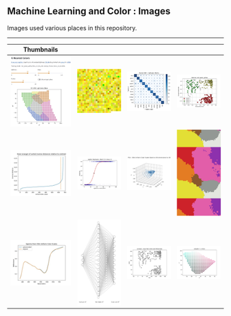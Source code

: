 
## Machine Learning and Color : Images

Images used various places in this repository.

---

| Thumbnails | | | |
|:-:|  :-: | :-: |:-:| 
| [<img src="mlcolor_app_knearest-01.jpg" width=150px>](https://knearestcolors.streamlit.app/) | [<img src="/src/mlc_centroid_process/mlc_patch_yellow_rgbs.png" width=200px>](/src/mlc_centroid_process/) | [<img src="/src/mlc_confusion_matrix/mlc_confusionmatrix.png" width=200px>](/src/mlc_confusion_matrix/) | [<img src="/src/mlc_dbscan_cluster/mlc_dbscan_clustered.jpg" width=200px>](/src/mlc_dbscan_cluster/) |
| [<img src="/src/mlc_kfurthest_outliers/mlc_kfurthest_01.jpg" width=200px>](/src/mlc_kfurthest_outliers/) | [<img src="/src/mlc_logistic_regression/mlc_logistic_prob_01.jpg" width=200px>](/src/mlc_logistic_regression/) | [<img src="/src/mlc_pca_transform/mlc_pca_osa_ucs_spectra-01.jpg" width=200px>](/src/mlc_pca_transform/) | [<img src="/src/mlc_pixel_lut/cropped-mlcolor_lut-knn-11-65x65x65.jpg" height=200px>](/src/mlc_pixel_lut/) |
| [<img src="/src/mlc_pytorch_autoencode/mlc_osa_ucs_autoencode-01.jpg" width=150px>](/src/mlc_pytorch_autoencode/) | [<img src="/src/mlc_pytorch_network/2410_network_3_17_11.jpg" height=200px>](/src/mlc_pytorch_network/) | [<img src="/src/mlc_kmeans_cluster/mlc_kmeans_xys.jpg" width=150px>](/src/mlc_kmeans_cluster/) | [<img src="/src/mlc_sample_plane/mlcolor_b_star_slice-01.jpg" width=150px>](/src/mlc_sample_plane/) |




